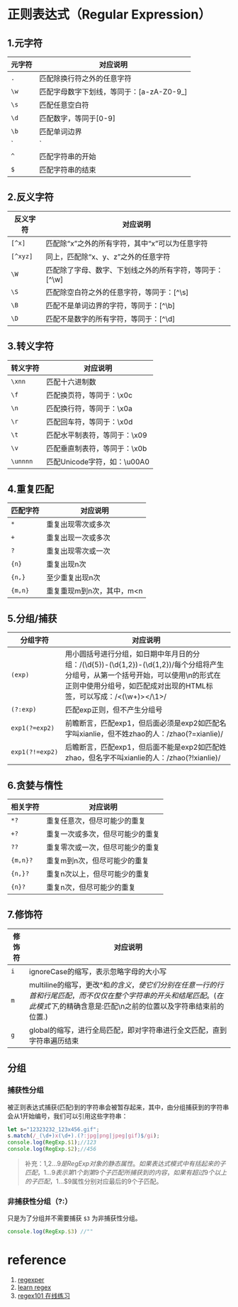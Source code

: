 # 正则表达式（Regular Expression）

## 1.元字符
|元字符|对应说明|
|---|---|
|`.`|匹配除换行符之外的任意字符|
|`\w`|匹配字母数字下划线，等同于：[a-zA-Z0-9_]|
|`\s`|匹配任意空白符|
|`\d`|匹配数字，等同于[0-9]|
|`\b`|匹配单词边界|
|`|`|或匹配，如 /x|y/ 正则可匹配x或y两个字符|
|`^`|匹配字符串的开始|
|`$`|匹配字符串的结束|	
	
## 2.反义字符
|反义字符|对应说明|
|---|---|
|`[^x]`|匹配除“x”之外的所有字符，其中“x”可以为任意字符|
|`[^xyz]`|同上，匹配除“x、y、z”之外的任意字符|
|`\W`|匹配除了字母、数字、下划线之外的所有字符，等同于：[^\w]|
|`\S`|匹配除空白符之外的任意字符，等同于：[^\s]|
|`\B`|匹配不是单词边界的字符，等同于：[^\b]|
|`\D`|匹配不是数字的所有字符，等同于：[^\d]|
	
## 3.转义字符
|转义字符|对应说明|
|---|---|
|`\xnn`|匹配十六进制数|
|`\f`|匹配换页符，等同于：\x0c|
|`\n`|匹配换行符，等同于：\x0a|
|`\r`|匹配回车符，等同于：\x0d|
|`\t`|匹配水平制表符，等同于：\x09|
|`\v`|匹配垂直制表符，等同于：\x0b|
|`\unnnn`|匹配Unicode字符，如：\u00A0|
	
## 4.重复匹配
|匹配字符|对应说明|
|---|---|
|`*`   |重复出现零次或多次|
|`+`	|重复出现一次或多次|
|`?`	|重复出现零次或一次|
|`{n}`	|重复出现n次|
|`{n,}`|至少重复出现n次|	
|`{m,n}`|	重复重现m到n次，其中，m<n|
## 5.分组/捕获
|分组字符|对应说明|
|---|---|
|`(exp)`|用小圆括号进行分组，如日期中年月日的分组：/(\d{5})-(\d{1,2})-(\d{1,2})/每个分组将产生分组号，从第一个括号开始，可以使用\n的形式在正则中使用分组号，如匹配成对出现的HTML标签，可以写成：/<(\w+)><\/\1>/|
|`(?:exp)`|匹配exp正则，但不产生分组号|
|`exp1(?=exp2)`|前瞻断言，匹配exp1，但后面必须是exp2如匹配名字叫xianlie，但不姓zhao的人：/zhao(?=xianlie)/|
|`exp1(?!=exp2)`|后瞻断言，匹配exp1，但后面不能是exp2如匹配姓zhao，但名字不叫xianlie的人：/zhao(?!xianlie)/|
	
	
	
## 6.贪婪与惰性
|相关字符|对应说明|
|---|---|
|`*?`|  重复任意次，但尽可能少的重复|
|`+?`| 重复一次或多次，但尽可能少的重复|
|`??`| 重复零次或一次，但尽可能少的重复|
|`{m,n}?`|	重复m到n次，但尽可能少的重复|
|`{n,}?`|重复n次以上，但尽可能少的重复|
|`{n}?`| 重复n次，但尽可能少的重复|
## 7.修饰符
|修饰符|对应说明|
|---|---|
|`i`|ignoreCase的缩写，表示忽略字母的大小写|
|`m`|multiline的缩写，更改^和$的含义，使它们分别在任意一行的行首和行尾匹配，而不仅仅在整个字符串的开头和结尾匹配。(在此模式下,$的精确含意是:匹配\n之前的位置以及字符串结束前的位置.)|
|`g`|global的缩写，进行全局匹配，即对字符串进行全文匹配，直到字符串遍历结束|

## 分组
### 捕获性分组

被正则表达式捕获(匹配)到的字符串会被暂存起来，其中，由分组捕获到的字符串会从1开始编号，我们可以引用这些字符串：
```js
let s="12323232_123x456.gif";
s.match(/_(\d+)x(\d+).(?:jpg|png|jpeg|gif)$/gi);
console.log(RegExp.$1);//123
console.log(RegExp.$2);//456
```
> 补充：$1,$2...$9是RegExp对象的静态属性。如果表达式模式中有括起来的子匹配，$1...$9表示第1个到第9个子匹配所捕获到的内容，如果有超过9个以上的子匹配，$1…$9属性分别对应最后的9个子匹配。

### 非捕获性分组（?:）

只是为了分组并不需要捕获 `$3` 为非捕获性分组。
```js
console.log(RegExp.$3) //""
```

# reference
1. [regexper](https://regexper.com/)
2. [learn regex](https://github.com/ziishaned/learn-regex/blob/master/translations/README-cn.md)
3. [regex101 在线练习](https://regex101.com/r/dmRygT/1)